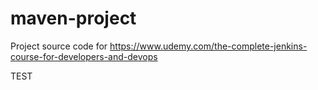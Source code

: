 # maven-project
Project source code for https://www.udemy.com/the-complete-jenkins-course-for-developers-and-devops

TEST
